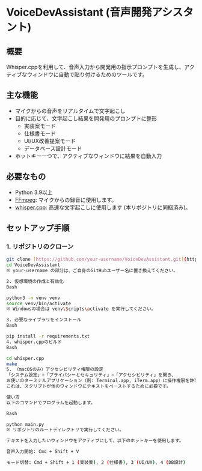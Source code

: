 # VoiceDevAssistant (音声開発アシスタント)

## 概要

Whisper.cppを利用して、音声入力から開発用の指示プロンプトを生成し、アクティブなウィンドウに自動で貼り付けるためのツールです。

## 主な機能

* マイクからの音声をリアルタイムで文字起こし
* 目的に応じて、文字起こし結果を開発用のプロンプトに整形
    * 実装案モード
    * 仕様書モード
    * UI/UX改善提案モード
    * データベース設計モード
* ホットキー一つで、アクティブなウィンドウに結果を自動入力

## 必要なもの

* Python 3.9以上
* [FFmpeg](https://ffmpeg.org/): マイクからの録音に使用します。
* [whisper.cpp](https://github.com/ggerganov/whisper.cpp): 高速な文字起こしに使用します (本リポジトリに同梱済み)。

## セットアップ手順

### 1. リポジトリのクローン

```bash
git clone [https://github.com/your-username/VoiceDevAssistant.git](https://github.com/your-username/VoiceDevAssistant.git)
cd VoiceDevAssistant
※ your-username の部分は、ご自身のGitHubユーザー名に置き換えてください。

2. 仮想環境の作成と有効化
Bash

python3 -m venv venv
source venv/bin/activate
※ Windowsの場合は venv\Scripts\activate を実行してください。

3. 必要なライブラリをインストール
Bash

pip install -r requirements.txt
4. whisper.cppのビルド
Bash

cd whisper.cpp
make
5. （macOSのみ）アクセシビリティ権限の設定
「システム設定」>「プライバシーとセキュリティ」>「アクセシビリティ」を開き、
お使いのターミナルアプリケーション（例: Terminal.app, iTerm.app）に操作権限を許可してください。
これは、スクリプトが他のウィンドウにテキストをペーストするために必要です。

使い方
以下のコマンドでプログラムを起動します。

Bash

python main.py
※ リポジトリのルートディレクトリで実行してください。

テキストを入力したいウィンドウをアクティブにして、以下のホットキーを使用します。

音声入力開始: Cmd + Shift + V

モード切替: Cmd + Shift + 1 (実装案), 2 (仕様書), 3 (UI/UX), 4 (DB設計)
